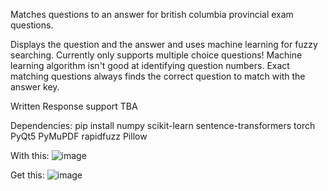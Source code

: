 Matches questions to an answer for british columbia provincial exam questions.

Displays the question and the answer and uses machine learning for fuzzy searching.
Currently only supports multiple choice questions! 
Machine learning algorithm isn't good at identifying question numbers.
Exact matching questions always finds the correct question to match with the answer key.

Written Response support TBA

Dependencies:
pip install numpy scikit-learn sentence-transformers torch PyQt5 PyMuPDF rapidfuzz Pillow

With this:
![image](https://github.com/user-attachments/assets/3586041d-8abc-4b7e-9562-203ac36565f4)

Get this:
![image](https://github.com/user-attachments/assets/a4e2e60c-5885-4c19-b76c-02951641197c)
